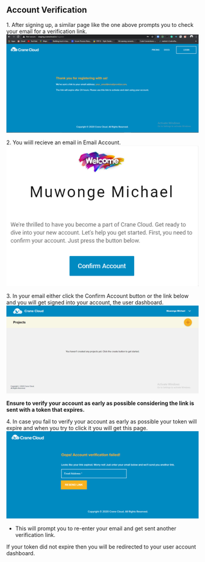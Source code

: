 ## Account Verification
1\. After signing up, a similar page like the one above prompts you to check your email for a verification link.
![](../img/register_success.png)

2\. You wiill recieve an email in Email Account.
    ![](../img/test_user.png)

3\. In your email either click the Confirm Account button or the link below and you will get signed into your account, the user dashboard.
![](../img/projectsDashboard.png)

**Ensure to verify your account as early as possible considering the link is sent with a token that expires.**

4\. In case you fail to verify your account as early as possible your token will expire and when you try to click it you will get this page.
![](../img/expired_token.png)

- This will prompt you to re-enter your email and get sent another verification link.

If your token did not expire then you will be redirected to your user account dashboard.